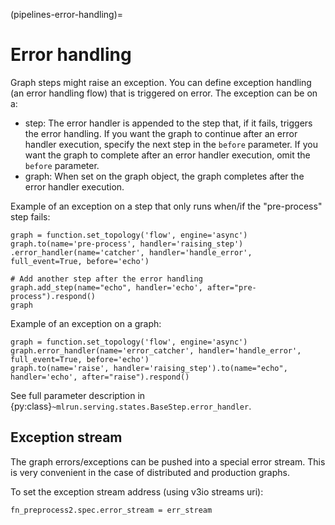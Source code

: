 (pipelines-error-handling)=
# Error handling
   
Graph steps might raise an exception. You can define exception handling (an error handling flow) that is triggered on error. The exception can be on a:
* step: The error handler is appended to the step that, if it fails, triggers the error handling. If you want 
the graph to continue after an error handler execution, specify the next step in the `before` parameter. 
If you want the graph to complete after an error handler execution, omit the `before` parameter.
* graph: When set on the graph object, the graph completes after the error handler execution.


Example of an exception on a step that only runs when/if the "pre-process" step fails:
```
graph = function.set_topology('flow', engine='async')
graph.to(name='pre-process', handler='raising_step') .error_handler(name='catcher', handler='handle_error', full_event=True, before='echo')

# Add another step after the error handling
graph.add_step(name="echo", handler='echo', after="pre-process").respond()
graph
```

Example of an exception on a graph:
```
graph = function.set_topology('flow', engine='async')
graph.error_handler(name='error_catcher', handler='handle_error', full_event=True, before='echo')
graph.to(name='raise', handler='raising_step').to(name="echo", handler='echo', after="raise").respond()
```

See full parameter description in {py:class}`~mlrun.serving.states.BaseStep.error_handler`.


## Exception stream
    
The graph errors/exceptions can be pushed into a special error stream. This is very convenient in the case of 
distributed and production graphs.

To set the exception stream address (using v3io streams uri):
```
fn_preprocess2.spec.error_stream = err_stream
```